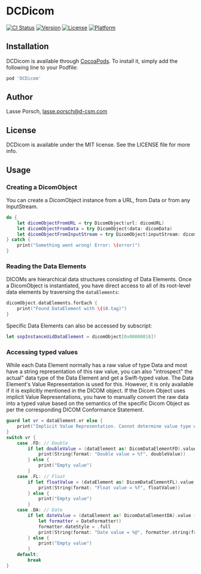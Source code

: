 # DCDicom

[![CI Status](https://img.shields.io/travis/lasseporsch/DCDicom.svg?style=flat)](https://travis-ci.org/lasseporsch/DCDicom)
[![Version](https://img.shields.io/cocoapods/v/DCDicom.svg?style=flat)](https://cocoapods.org/pods/DCDicom)
[![License](https://img.shields.io/cocoapods/l/DCDicom.svg?style=flat)](https://cocoapods.org/pods/DCDicom)
[![Platform](https://img.shields.io/cocoapods/p/DCDicom.svg?style=flat)](https://cocoapods.org/pods/DCDicom)

## Installation

DCDicom is available through [CocoaPods](https://cocoapods.org). To install
it, simply add the following line to your Podfile:

```ruby
pod 'DCDicom'
```

## Author

Lasse Porsch, lasse.porsch@d-csm.com

## License

DCDicom is available under the MIT license. See the LICENSE file for more info.

## Usage

### Creating a DicomObject
You can create a DicomObject instance from a URL, from Data or from any InputStream.
```swift
do {
    let dicomObjectFromURL = try DicomObject(url: dicomURL)
    let dicomObjectFromData = try DicomObject(data: dicomData)
    let dicomObjectFromInputStream = try DicomObject(inputStream: dicomInputStream)
} catch {
    print("Something went wrong! Error: \(error)")
}
```

### Reading the Data Elements
DICOMs are hierarchical data structures consisting of Data Elements. Once a DicomObject is instantiated, 
you have direct access to all of its root-level data elements by traversing the `dataElements`:
```swift
dicomObject.dataElements.forEach {
    print("Found DataElement with \($0.tag)")
}
```
Specific Data Elements can also be accessed by subscript:
```swift
let sopInstanceUidDataElement = dicomObject[0x00080018]!
```


### Accessing typed values
While each Data Element normally has a raw value of type Data and most have a string representation of this raw value, 
you can also "introspect" the actual" data type of the Data Element and get a Swift-typed value. 
The Data Element's Value Representation is used for this. However, it is only available if it is explicitly mentioned in the DICOM object. 
If the Dicom Object uses implicit Value Representations, you have to manually convert the raw data into a typed value based on the semantics 
of the specific Dicom Object as per the corresponding DICOM Conformance Statement.
```swift
guard let vr = dataElement.vr else {
    print("Implicit Value Representation. Cannot determine value type without more context")
}
switch vr {
    case .FD: // Double
        if let doubleValue = (dataElement as! DicomDataElementFD).value {
            print(String(format: "Double value = %f", doubleValue))
        } else {
            print("Empty value")
        }
    case .FL: // Float
        if let floatValue = (dataElement as! DicomDataElementFL).value {
            print(String(format: "Float value = %f", floatValue))
        } else {
            print("Empty value")
        }
    case .DA: // Date
        if let dateValue = (dataElement as! DicomDataElementDA).value {
            let formatter = DateFormatter()
            formatter.dateStyle = .full
            print(String(format: "Date value = %@", formatter.string(from: dateValue)))
        } else {
            print("Empty value")
        }
    default:
        break
}
```
